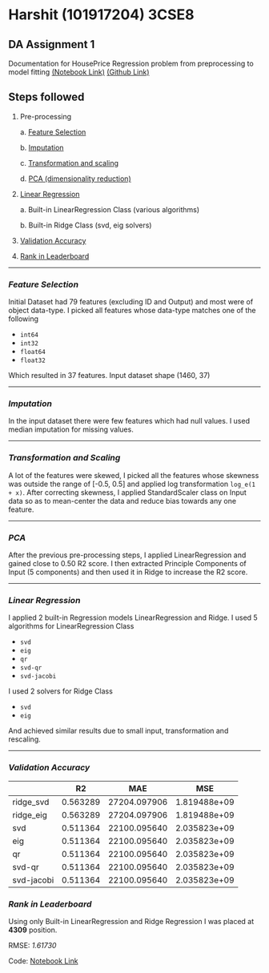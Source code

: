 
# Harshit (101917204) 3CSE8
## DA Assignment 1
Documentation for HousePrice Regression problem from preprocessing to model fitting [(Notebook Link)](https://www.kaggle.com/harshitvish/da-assignment1/notebook) [(Github Link)](https://github.com/Shikhar03Stark/HousePrice-Regression)

## Steps followed
 1. Pre-processing

	 a. [Feature Selection](#feature-selection)

	 b. [Imputation](#imputation)

	 c. [Transformation and scaling](#transformation-and-scaling)

	 d. [PCA (dimensionality reduction)](#pca)

 2. [Linear Regression](#linear-regression)

	 a. Built-in LinearRegression Class (various algorithms)

	 b. Built-in Ridge Class (svd, eig solvers)

 3. [Validation Accuracy](#validation-accuracy)

 4. [Rank in Leaderboard](#rank-in-leaderboard)

---
### *Feature Selection*
Initial Dataset had 79 features (excluding ID and Output) and most were of object data-type.
I picked all features whose data-type matches one of the following
 - `int64`
 - `int32`
 - `float64`
 - `float32`

Which resulted in 37 features. Input dataset shape (1460, 37)

---
### *Imputation*
In the input dataset there were few features which had null values. I used median imputation for missing values.

---
### *Transformation and Scaling*
A lot of the features were skewed, I picked all the features whose skewness was outside the range of [-0.5, 0.5] and applied log transformation `log_e(1 + x)`.
After correcting skewness, I applied StandardScaler class on Input data so as to mean-center the data and reduce bias towards any one feature.

---
### *PCA*
After the previous pre-processing steps, I applied LinearRegression and gained close to 0.50 R2 score.
I then extracted Principle Components of Input (5 components) and then used it in Ridge to increase the R2 score.

---
### *Linear Regression*
I applied 2 built-in Regression models LinearRegression and Ridge.
I used 5 algorithms for LinearRegression Class
 - `svd`
 - `eig`
 - `qr`
 - `svd-qr`
 - `svd-jacobi`

I used 2 solvers for Ridge Class
 - `svd`
 - `eig`

And achieved similar results due to small input, transformation and rescaling.

---
### *Validation Accuracy*


|            | R2       | MAE          | MSE          |
|------------|----------|--------------|--------------|
| ridge_svd  | 0.563289 | 27204.097906 | 1.819488e+09 |
| ridge_eig  | 0.563289 | 27204.097906 | 1.819488e+09 |
| svd        | 0.511364 | 22100.095640 | 2.035823e+09 |
| eig        | 0.511364 | 22100.095640 | 2.035823e+09 |
| qr         | 0.511364 | 22100.095640 | 2.035823e+09 |
| svd-qr     | 0.511364 | 22100.095640 | 2.035823e+09 |
| svd-jacobi | 0.511364 | 22100.095640 | 2.035823e+09 |

### *Rank in Leaderboard*
Using only Built-in LinearRegression and Ridge Regression
I was placed at **4309** position.

RMSE: *1.61730*

Code: [Notebook Link](https://www.kaggle.com/harshitvish/da-assignment1/notebook)
